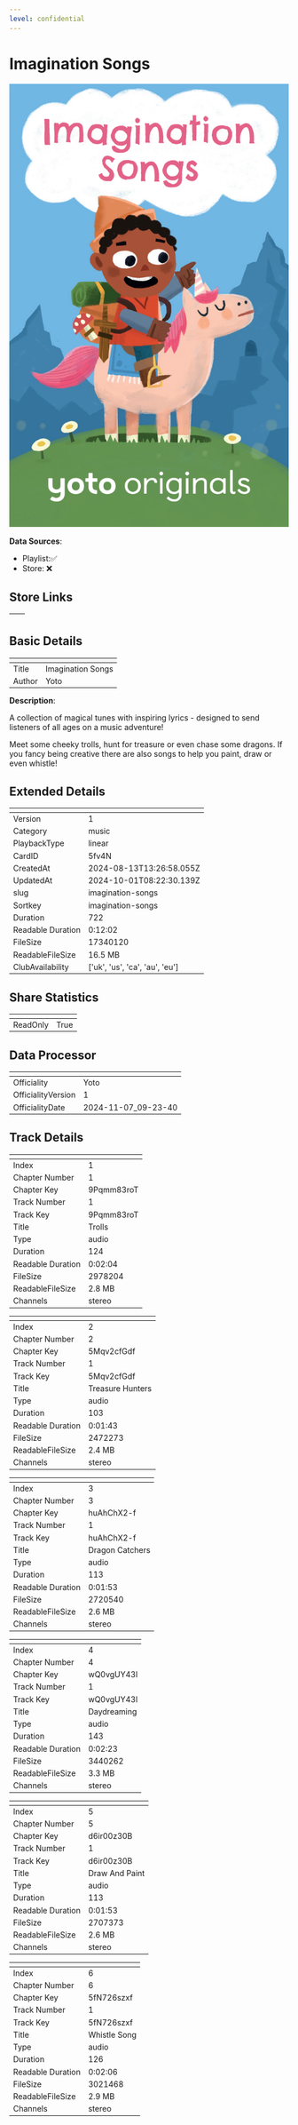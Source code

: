 ```yaml
---
level: confidential
---
```

# Imagination Songs

![card_[5fv4N].png](../../img/cards/card_[5fv4N].png)

**Data Sources**: 

- Playlist:✅
- Store: ❌


## Store Links

| <!-- --> | <!-- --> |
| - | - |


## Basic Details

| <!-- --> | <!-- --> |
| - | - |
| Title | Imagination Songs |
| Author | Yoto |

**Description**:

A collection of magical tunes with inspiring lyrics - designed to send listeners of all ages on a music adventure!

Meet some cheeky trolls, hunt for treasure or even chase some dragons. If you fancy being creative there are also songs to help you paint, draw or even whistle!


## Extended Details

| <!-- --> | <!-- --> |
| - | - |
| Version | 1 |
| Category | music |
| PlaybackType | linear |
| CardID | 5fv4N |
| CreatedAt | 2024-08-13T13:26:58.055Z |
| UpdatedAt | 2024-10-01T08:22:30.139Z |
| slug | imagination-songs |
| Sortkey | imagination-songs |
| Duration | 722 |
| Readable Duration | 0:12:02 |
| FileSize | 17340120 |
| ReadableFileSize | 16.5 MB |
| ClubAvailability | ['uk', 'us', 'ca', 'au', 'eu'] |


## Share Statistics

| <!-- --> | <!-- --> |
| - | - |
| ReadOnly | True |


## Data Processor

| <!-- --> | <!-- --> |
| - | - |
| Officiality | Yoto
| OfficialityVersion | 1
| OfficialityDate | 2024-11-07_09-23-40


## Track Details

| <!-- --> | <!-- --> |
| - | - |
| Index | 1 |
| Chapter Number | 1 |
| Chapter Key | 9Pqmm83roT |
| Track Number | 1 |
| Track Key | 9Pqmm83roT |
| Title | Trolls |
| Type | audio |
| Duration | 124 |
| Readable Duration | 0:02:04 |
| FileSize | 2978204 |
| ReadableFileSize | 2.8 MB |
| Channels | stereo |

| <!-- --> | <!-- --> |
| - | - |
| Index | 2 |
| Chapter Number | 2 |
| Chapter Key | 5Mqv2cfGdf |
| Track Number | 1 |
| Track Key | 5Mqv2cfGdf |
| Title | Treasure Hunters |
| Type | audio |
| Duration | 103 |
| Readable Duration | 0:01:43 |
| FileSize | 2472273 |
| ReadableFileSize | 2.4 MB |
| Channels | stereo |

| <!-- --> | <!-- --> |
| - | - |
| Index | 3 |
| Chapter Number | 3 |
| Chapter Key | huAhChX2-f |
| Track Number | 1 |
| Track Key | huAhChX2-f |
| Title | Dragon Catchers |
| Type | audio |
| Duration | 113 |
| Readable Duration | 0:01:53 |
| FileSize | 2720540 |
| ReadableFileSize | 2.6 MB |
| Channels | stereo |

| <!-- --> | <!-- --> |
| - | - |
| Index | 4 |
| Chapter Number | 4 |
| Chapter Key | wQ0vgUY43l |
| Track Number | 1 |
| Track Key | wQ0vgUY43l |
| Title | Daydreaming |
| Type | audio |
| Duration | 143 |
| Readable Duration | 0:02:23 |
| FileSize | 3440262 |
| ReadableFileSize | 3.3 MB |
| Channels | stereo |

| <!-- --> | <!-- --> |
| - | - |
| Index | 5 |
| Chapter Number | 5 |
| Chapter Key | d6ir00z30B |
| Track Number | 1 |
| Track Key | d6ir00z30B |
| Title | Draw And Paint |
| Type | audio |
| Duration | 113 |
| Readable Duration | 0:01:53 |
| FileSize | 2707373 |
| ReadableFileSize | 2.6 MB |
| Channels | stereo |

| <!-- --> | <!-- --> |
| - | - |
| Index | 6 |
| Chapter Number | 6 |
| Chapter Key | 5fN726szxf |
| Track Number | 1 |
| Track Key | 5fN726szxf |
| Title | Whistle Song |
| Type | audio |
| Duration | 126 |
| Readable Duration | 0:02:06 |
| FileSize | 3021468 |
| ReadableFileSize | 2.9 MB |
| Channels | stereo |

